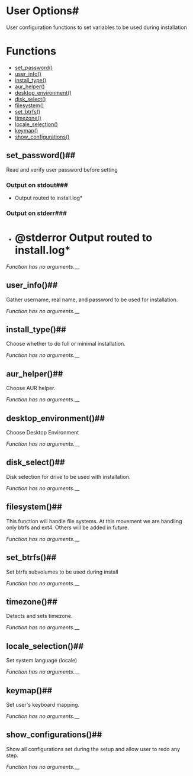 # User Options# 

User configuration functions to set variables to be used during installation

# Functions
* [set_password()](#set_password)
* [user_info()](#user_info)
* [install_type()](#install_type)
* [aur_helper()](#aur_helper)
* [desktop_environment()](#desktop_environment)
* [disk_select()](#disk_select)
* [filesystem()](#filesystem)
* [set_btrfs()](#set_btrfs)
* [timezone()](#timezone)
* [locale_selection()](#locale_selection)
* [keymap()](#keymap)
* [show_configurations()](#show_configurations)


## set_password()## 

Read and verify user password before setting

### Output on stdout### 

* Output routed to install.log* 

### Output on stderr### 

* # @stderror Output routed to install.log* 

_Function has no arguments.___

## user_info()## 

Gather username, real name, and password to be used for installation.

_Function has no arguments.___

## install_type()## 

Choose whether to do full or minimal installation.

_Function has no arguments.___

## aur_helper()## 

Choose AUR helper.

_Function has no arguments.___

## desktop_environment()## 

Choose Desktop Environment

_Function has no arguments.___

## disk_select()## 

Disk selection for drive to be used with installation.

_Function has no arguments.___

## filesystem()## 

This function will handle file systems. At this movement we are handling only
btrfs and ext4. Others will be added in future.

_Function has no arguments.___

## set_btrfs()## 

Set btrfs subvolumes to be used during install

_Function has no arguments.___

## timezone()## 

Detects and sets timezone.

_Function has no arguments.___

## locale_selection()## 

Set system language (locale)

_Function has no arguments.___

## keymap()## 

Set user's keyboard mapping.

_Function has no arguments.___

## show_configurations()## 

Show all configurations set during the setup and allow user to redo any step.

_Function has no arguments.___


